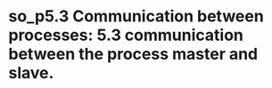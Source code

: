# so_p5.3 Communication between processes: 	5.3 communication between the process master and slave. 
